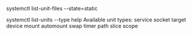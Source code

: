systemctl list-unit-files --state=static

systemctl list-units --type help
Available unit types:
service
socket
target
device
mount
automount
swap
timer
path
slice
scope

